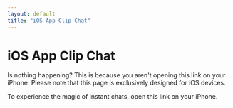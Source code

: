 ```yaml
---
layout: default
title: "iOS App Clip Chat"
---
```

<meta name="apple-itunes-app" content="app-id=com.ajayjapan.translatechat, app-clip-bundle-id=com.ajayjapan.translatechat.Clip, app-clip-display=card">

<div class="lg:col-span-8 pb-10 min-h-screen text-slate-700">
<div class="max-w-3xl mx-auto text-center">
    <h1>iOS App Clip Chat</h1>
    <p>Is nothing happening? This is because you aren't opening this link on your iPhone. Please note that this page is exclusively designed for iOS devices.</p>
    <p>To experience the magic of instant chats, open this link on your iPhone.</p>
    </div>
</div>
